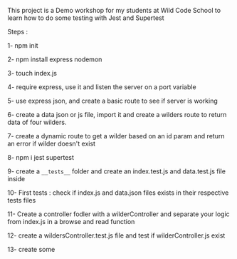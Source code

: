This project is a Demo workshop for my students at Wild Code School to learn how to do some testing with Jest and Supertest

Steps :

1- npm init

2- npm install express nodemon

3- touch index.js

4- require express, use it and listen the server on a port variable

5- use express json, and create a basic route to see if server is working

6- create a data json or js file, import it and create a wilders route to return
data of four wilders.

7- create a dynamic route to get a wilder based on an id param and return an error if wilder doesn't exist

8- npm i jest supertest

9- create a `__tests__` folder and create an index.test.js and data.test.js file inside

10- First tests : check if index.js and data.json files exists in their respective tests files

11- Create a controller fodler with a wilderController and separate your logic from index.js in a browse and read function

12- create a wildersController.test.js file and test if wilderController.js exist

13- create some
